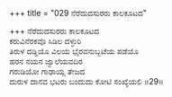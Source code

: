 +++
title = "029 ನೆರೆದುದಸುರರು ಕಾಲಕೂಟದ"

+++
ನೆರೆದುದಸುರರು ಕಾಲಕೂಟದ  
ಕರುವಿನೆರಕವೊ ಸಿಡಿಲ ದಳ್ಳುರಿ  
ತಿರುಳ ದಡ್ಡಿಯೊ ವಿಲಯ ಭೈರವನುಬ್ಬಟೆಯ ಪಡೆಯೊ  
ಹರನ ನಯನ ಜ್ವಾಲೆಯವದಿರ  
ಗರುಡಿಯೋ ಗಾಢಾಯ್ಲ ತೇಜದ     
ದುರುಳ ದಾನವ ಭಟರು ಬಂದುದು ಕೋಟಿ ಸಂಖ್ಯೆಯಲಿ     ॥29॥
